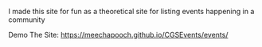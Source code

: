 I made this site for fun as a theoretical site for listing events happening in a community

Demo The Site:
https://meechapooch.github.io/CGSEvents/events/